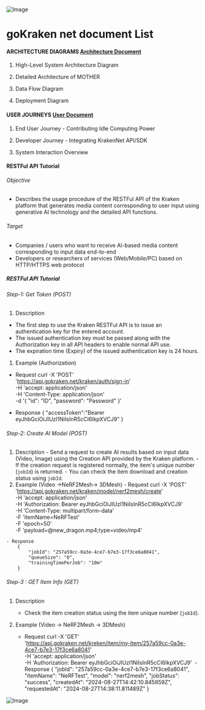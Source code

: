 ![Image](./logo_001.PNG)
# goKraken net document List


#### ARCHITECTURE DIAGRAMS [Architecture Document](./KrakenNet_Architecture_Digrams_(v.0.1).pdf)

  1. High-Level System Architecture Diagram

  1. Detailed Architecture of MOTHER

  1. Data Flow Diagram

  1. Deployment Diagram


#### USER JOURNEYS [User Document](./KrakenNet_User_Journeys_(v.0.1).pdf)

  1. End User Journey - Contributing Idle Computing Power

  1. Developer Journey - Integrating KrakenNet API/SDK

  1. System Interaction Overview


#### RESTFul API Tutorial
###### Objective
  - Describes the usage procedure of the RESTFul API of the Kraken platform that generates media content corresponding to user input using generative AI technology and the detailed API functions.

###### Target
  - Companies / users who want to receive AI-based media content corresponding to input data end-to-end
  - Developers or researchers of services (Web/Mobile/PC) based on HTTP/HTTPS web protocol

##### RESTFul API Tutorial
###### Step-1: Get Token (POST)
1. Description
  - The first step to use the Kraken RESTFul API is to issue an authentication key for the entered account.
  - The issued authentication key must be passed along with the Authorization key in all API headers to enable normal API use.
  - The expiration time (Expiry) of the issued authentication key is 24 hours.
1. Example (Authorization)
  - Request
        curl -X 'POST' \
          'https://api.gokraken.net/kraken/auth/sign-in' \
          -H 'accept: application/json' \
          -H 'Content-Type: application/json' \
          -d '{
          "id": "ID",
          "password": "Password"
        }'
    
  - Response
      {
        "accessToken":"Bearer eyJhbGciOiJIUzI1NiIsInR5cCI6IkpXVCJ9"
      }

###### Step-2: Create AI Model (POST)
  1.  Description
    - Send a request to create AI results based on input data (Video, Image) using the Creation API provided by the Kraken platform.
    - If the creation request is registered normally, the item's unique number (`jobId`) is returned.
    - You can check the item download and creation status using `jobId`.
  1. Example (Video →NeRF2Mesh→ 3DMesh)
    - Request
      curl -X 'POST' \
        'https://api.gokraken.net/kraken/model/nerf2mesh/create' \
        -H 'accept: application/json' \
        -H 'Authorization: Bearer eyJhbGciOiJIUzI1NiIsInR5cCI6IkpXVCJ9' \
        -H 'Content-Type: multipart/form-data' \
        -F 'itemName=NeRFTest' \
        -F 'epoch=50' \
        -F 'payload=@new_dragon.mp4;type=video/mp4'
      
    - Response
        {
            "jobId": "257a59cc-0a3e-4ce7-b7e3-17f3ce6a8041",
            "queueSize": "0",
            "trainingTimePerJob": "10m"
        }
        
###### Step-3 : GET Item Info (GET)
   1. Description
      - Check the item creation status using the item unique number (`jobId`).

   1. Example (Video → NeRF2Mesh → 3DMesh)
      - Request
          curl -X 'GET' \
          'https://api.gokraken,net/kreken/item/my-item/257a59cc-0a3e-4ce7-b7e3-17f3ce6a8041' \
          -H 'accept: application/json' \
          -H 'Authorization: Bearer eyJhbGciOiJIUzI1NiIsInR5cCI6IkpXVCJ9'
                ​
     - Response
        {
          "jobId": "257a59cc-0a3e-4ce7-b7e3-17f3ce6a8041",
          "itemName": "NeRFTest",
          "model": "nerf2mesh",
          "jobStatus": "success",
          "createdAt": "2024-08-27T14:42:10.845859Z",
          "requestedAt": "2024-08-27T14:38:11.811489Z"
        }


    
![Image](./20241001_KrakenNet(v.2.4)_1.png)


